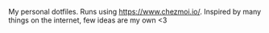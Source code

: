 My personal dotfiles. Runs using https://www.chezmoi.io/. Inspired by many things on the internet, few ideas are my own <3
